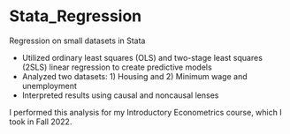 # Stata_Regression
Regression on small datasets in Stata

- Utilized ordinary least squares (OLS) and two-stage least squares (2SLS) linear regression to create predictive models
- Analyzed two datasets: 1) Housing and 2) Minimum wage and unemployment
- Interpreted results using causal and noncausal lenses

I performed this analysis for my Introductory Econometrics course, which I took in Fall 2022.
